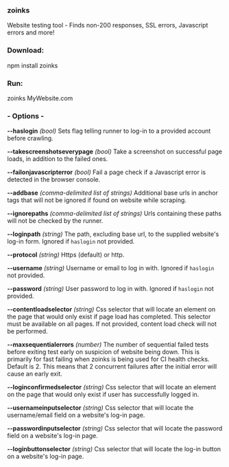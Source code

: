 ### zoinks
Website testing tool - Finds non-200 responses, SSL errors, Javascript errors and more!

### Download:
npm install zoinks

### Run:
zoinks MyWebsite.com

### - Options -
**--haslogin** *(bool)* Sets flag telling runner to log-in to a provided account before crawling.

**--takescreenshotseverypage** *(bool)* Take a screenshot on successful page loads, in addition to the failed ones.

**--failonjavascripterror** *(bool)* Fail a page check if a Javascript error is detected in the browser console.

**--addbase** *(comma-delimited list of strings)* Additional base urls in anchor tags that will not be ignored if found on website while scraping.

**--ignorepaths** *(comma-delimited list of strings)* Urls containing these paths will not be checked by the runner.

**--loginpath** *(string)* The path, excluding base url, to the supplied website's log-in form. Ignored if `haslogin` not provided.

**--protocol** *(string)* Https (default) or http.

**--username** *(string)* Username or email to log in with. Ignored if `haslogin` not provided.

**--password** *(string)* User password to log in with. Ignored if `haslogin` not provided.

**--contentloadselector** *(string)* Css selector that will locate an element on the page that would only exist if page load has completed. This selector must be available on all pages. If not provided, content load check will not be performed.

**--maxsequentialerrors** *(number)* The number of sequential failed tests before exiting test early on suspicion of website being down. This is primarily for fast failing when zoinks is being used for CI health checks. Default is 2. This means that 2 concurrent failures after the initial error will cause an early exit.

**--loginconfirmedselector** *(string)* Css selector that will locate an element on the page that would only exist if user has successfully logged in.

**--usernameinputselector** *(string)* Css selector that will locate the username/email field on a website's log-in page.

**--passwordinputselector** *(string)* Css selector that will locate the password field on a website's log-in page.

**--loginbuttonselector** *(string)* Css selector that will locate the log-in button on a website's log-in page.

